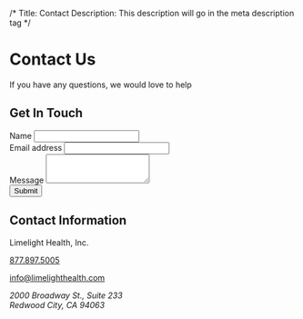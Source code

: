 /*
Title: Contact
Description: This description will go in the meta description tag
*/

<h1>Contact Us</h1>
<p class="lead">If you have any questions, we would love to help</p>

<div class="row">
	<div class="col-sm-6">
		<h2>Get In Touch</h2>
		<form action="">
			<div class="form-group">
				<label for="Name">Name</label>
				<input type="email" class="form-control" id="Name">
			</div>
			<div class="form-group">
				<label for="email">Email address</label>
				<input type="email" class="form-control" id="email">
			</div>
			<div class="form-group">
				<label for="message">Message</label>
				<textarea class="form-control" rows="3"></textarea>
			</div>
			<button type="submit" class="btn btn-default">Submit</button>
		</form>
	</div>
	<div class="col-sm-6">
		<h2>Contact Information</h2>
		<p>Limelight Health, Inc.</p>
		<p><a href="tel:8778975005">877.897.5005</a></p>
		<p><a href="mailto:info@limelighthealth.com">info@limelighthealth.com</a></p>
		<address>
			2000 Broadway St., Suite 233 <br>
			Redwood City, CA 94063
		</address>
	</div>
</div>